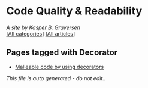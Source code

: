 ﻿# Code Quality & Readability
*A site by Kasper B. Graversen*
<br>[[All categories]](https://github.com/kbilsted/CodeQualityAndReadability/blob/master/AllTags.md) [[All articles]](https://github.com/kbilsted/CodeQualityAndReadability/blob/master/AllArticles.md)

## Pages tagged with **Decorator**

* [Malleable code by using decorators](../Articles/Design/MalleableCodeUsingDecorators.md)



*This file is auto generated - do not edit..*
